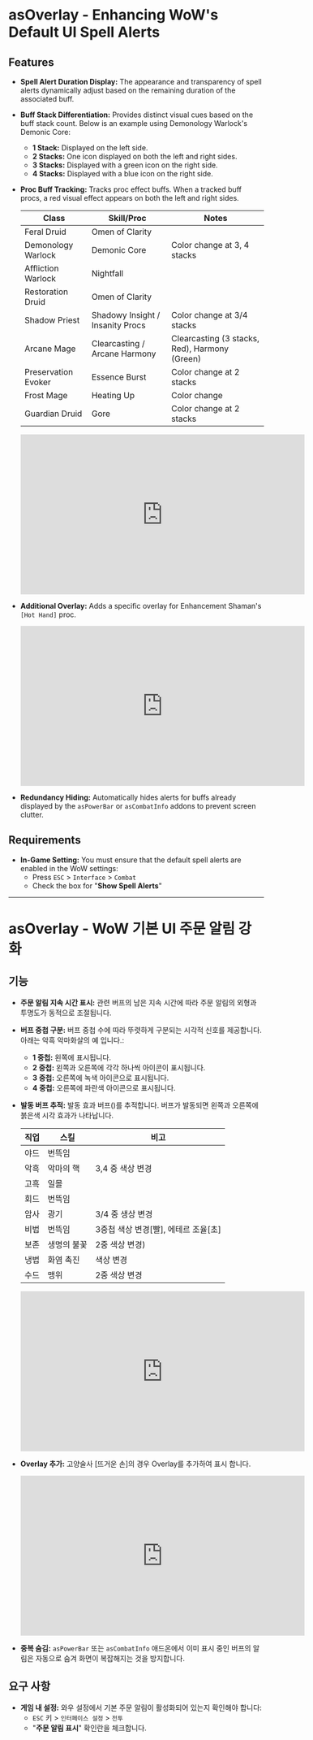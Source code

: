 # asOverlay - Enhancing WoW's Default UI Spell Alerts

## Features

*   **Spell Alert Duration Display:** The appearance and transparency of spell alerts dynamically adjust based on the remaining duration of the associated buff.
*   **Buff Stack Differentiation:** Provides distinct visual cues based on the buff stack count. Below is an example using Demonology Warlock's Demonic Core:
    *   **1 Stack:** Displayed on the left side.
    *   **2 Stacks:** One icon displayed on both the left and right sides.
    *   **3 Stacks:** Displayed with a green icon on the right side.
    *   **4 Stacks:** Displayed with a blue icon on the right side.

*   **Proc Buff Tracking:** Tracks proc effect buffs. When a tracked buff procs, a red visual effect appears on both the left and right sides.

    | Class                 | Skill/Proc                                       | Notes                                         |
    | --------------------- | ------------------------------------------------ | --------------------------------------------- |
    | Feral Druid           | Omen of Clarity                                  |                                               |
    | Demonology Warlock    | Demonic Core                                     | Color change at 3, 4 stacks                   |
    | Affliction Warlock    | Nightfall                                        |                                               |
    | Restoration Druid     | Omen of Clarity                                  |                                               |
    | Shadow Priest         | Shadowy Insight / Insanity Procs                 | Color change at 3/4 stacks                    |
    | Arcane Mage           | Clearcasting / Arcane Harmony                    | Clearcasting (3 stacks, Red), Harmony (Green) |
    | Preservation Evoker | Essence Burst                                    | Color change at 2 stacks                      |
    | Frost Mage            | Heating Up                                       | Color change                                  |
    | Guardian Druid        | Gore                                             | Color change at 2 stacks                      |

    <iframe width="560" height="315" src="https://www.youtube.com/embed/w3U6Xwr-MSY?si=XX8bPLyG-y6ttS-D" title="YouTube video player" frameborder="0" allow="accelerometer; autoplay; clipboard-write; encrypted-media; gyroscope; picture-in-picture; web-share" referrerpolicy="strict-origin-when-cross-origin" allowfullscreen></iframe>

*   **Additional Overlay:** Adds a specific overlay for Enhancement Shaman's `[Hot Hand]` proc.

    <iframe width="560" height="315" src="https://www.youtube.com/embed/pkqvSZPMBLw?si=kWnsbNLDbXC17Lgf" title="YouTube video player" frameborder="0" allow="accelerometer; autoplay; clipboard-write; encrypted-media; gyroscope; picture-in-picture; web-share" referrerpolicy="strict-origin-when-cross-origin" allowfullscreen></iframe>

*   **Redundancy Hiding:** Automatically hides alerts for buffs already displayed by the `asPowerBar` or `asCombatInfo` addons to prevent screen clutter.

## Requirements

*   **In-Game Setting:** You must ensure that the default spell alerts are enabled in the WoW settings:
    *   Press `ESC` > `Interface` > `Combat`
    *   Check the box for "**Show Spell Alerts**"


---

# asOverlay - WoW 기본 UI 주문 알림 강화

## 기능

*   **주문 알림 지속 시간 표시:** 관련 버프의 남은 지속 시간에 따라 주문 알림의 외형과 투명도가 동적으로 조절됩니다.
*   **버프 중첩 구분:** 버프 중첩 수에 따라 뚜렷하게 구분되는 시각적 신호를 제공합니다. 아래는 악흑 악마화살의 예 입니다.:
    *   **1 중첩:** 왼쪽에 표시됩니다.
    *   **2 중첩:** 왼쪽과 오른쪽에 각각 하나씩 아이콘이 표시됩니다.
    *   **3 중첩:** 오른쪽에 녹색 아이콘으로 표시됩니다.
    *   **4 중첩:** 오른쪽에 파란색 아이콘으로 표시됩니다.

*   **발동 버프 추적:** 발동 효과 버프()를 추적합니다. 버프가 발동되면 왼쪽과 오른쪽에 붉은색 시각 효과가 나타납니다.

    |직업|스킬|비고|
    |---|---|---|
    |야드|번뜩임| |
    |악흑|악마의 핵 |3,4 중 색상 변경|
    |고흑|일몰| |
    |회드|번뜩임| |
    |암사|광기|3/4 중 생상 변경|
    |비법|번뜩임|3중첩 색상 변경[빨], 에테르 조율[초]|
    |보존|생명의 불꽃|2중 색상 변경)|
    |냉법|화염 촉진|색상 변경|
    |수드|맹위 |2중 색상 변경|
    

    <iframe width="560" height="315" src="https://www.youtube.com/embed/w3U6Xwr-MSY?si=XX8bPLyG-y6ttS-D" title="YouTube video player" frameborder="0" allow="accelerometer; autoplay; clipboard-write; encrypted-media; gyroscope; picture-in-picture; web-share" referrerpolicy="strict-origin-when-cross-origin" allowfullscreen></iframe>


*   **Overlay 추가:** 고양술사 [뜨거운 손]의 경우 Overlay를 추가하여 표시 합니다.

    <iframe width="560" height="315" src="https://www.youtube.com/embed/pkqvSZPMBLw?si=kWnsbNLDbXC17Lgf" title="YouTube video player" frameborder="0" allow="accelerometer; autoplay; clipboard-write; encrypted-media; gyroscope; picture-in-picture; web-share" referrerpolicy="strict-origin-when-cross-origin" allowfullscreen></iframe>


*   **중복 숨김:** `asPowerBar` 또는 `asCombatInfo` 애드온에서 이미 표시 중인 버프의 알림은 자동으로 숨겨 화면이 복잡해지는 것을 방지합니다.

## 요구 사항

*   **게임 내 설정:** 와우 설정에서 기본 주문 알림이 활성화되어 있는지 확인해야 합니다:
    *   `ESC` 키 > `인터페이스 설정` > `전투`
    *   "**주문 알림 표시**" 확인란을 체크합니다.
